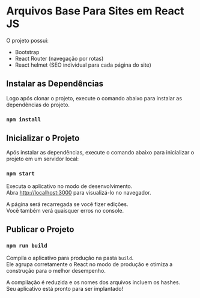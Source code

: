 # Arquivos Base Para Sites em React JS

O projeto possui: 
- Bootstrap
- React Router (navegação por rotas)
- React helmet (SEO individual para cada página do site)

## Instalar as Dependências

Logo após clonar o projeto, execute o comando abaixo para instalar as dependências do projeto.

### `npm install`

## Inicializar o Projeto

Após instalar as dependências, execute o comando abaixo para inicializar o projeto em um servidor local:

### `npm start`

Executa o aplicativo no modo de desenvolvimento.\
Abra [http://localhost:3000](http://localhost:3000) para visualizá-lo no navegador.

A página será recarregada se você fizer edições. \
Você também verá quaisquer erros no console.

## Publicar o Projeto

### `npm run build`

Compila o aplicativo para produção na pasta `build`. \
Ele agrupa corretamente o React no modo de produção e otimiza a construção para o melhor desempenho.

A compilação é reduzida e os nomes dos arquivos incluem os hashes. \
Seu aplicativo está pronto para ser implantado!
